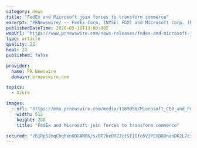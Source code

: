 ```yaml
---
category: news
title: "FedEx and Microsoft join forces to transform commerce"
excerpt: "PRNewswire/ -- FedEx Corp. (NYSE: FDX) and Microsoft Corp. (Nasdaq: MSFT) on Monday announced a new multiyear collaboration to help transform commerce"
publishedDateTime: 2020-05-18T13:00:00Z
webUrl: "https://www.prnewswire.com/news-releases/fedex-and-microsoft-join-forces-to-transform-commerce-301060473.html"
type: article
quality: 22
heat: 22
published: false

provider:
  name: PR Newswire
  domain: prnewswire.com

topics:
  - Azure

images:
  - url: "https://mma.prnewswire.com/media/1169056/Microsoft_CEO_and_FedEx_CEO_discussion.mp4?p=medium"
    width: 512
    height: 288
    title: "FedEx and Microsoft join forces to transform commerce"

secured: "/b1Rp5JmqChqhxnODGAWRK/s/0T2keORZJctSf1Ofo5V3PEVB80ninDK2L7citV8fvFR2QLlgaTVCQc7ayjBH/w+2Xm4XVlopL2aU3g1goe6A+C2IcOZB2p54aWOyVcOA3qUF19W8sse5UhGDQdLZ2NgcMWXqt3jvXpII8S2DmPxdZFk72ypbqDFqOyWaaZdZvXeogNXEzi7B/ZxlrIXjzkKSiGYxn+95f9xRlPN6RV20p2EhyyHmSJnTcM9qqtoZfjCCYJbVQ1LANVPp4uJihKAv+ewVkJCzq9TpTv30+SR7mSJFPhYn/iulA/Pw6xCB2s8Exe70JRJt03biF9n6FZpTcfYgoLDl7pzm4wPltnHPSZ5W3m4f2P+JnoAXF/+MllxOQemlAU61iOl7SMM51rSm0I2X6ETIACbNPh0gHQHzWR925FyofxKoD4jsyj6roiO6vozPe/HlHYpoK8eE9zzhmoc5UdqvCdCMPIfzCs=;D8QSeIin8EPidIRveuc3hw=="
---
```


